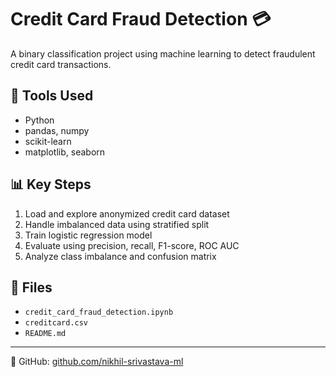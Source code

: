 # Credit Card Fraud Detection 💳

A binary classification project using machine learning to detect fraudulent credit card transactions.

## 🔧 Tools Used
- Python
- pandas, numpy
- scikit-learn
- matplotlib, seaborn

## 📊 Key Steps
1. Load and explore anonymized credit card dataset
2. Handle imbalanced data using stratified split
3. Train logistic regression model
4. Evaluate using precision, recall, F1-score, ROC AUC
5. Analyze class imbalance and confusion matrix

## 📁 Files
- `credit_card_fraud_detection.ipynb`
- `creditcard.csv`
- `README.md`

---

🔗 GitHub: [github.com/nikhil-srivastava-ml](https://github.com/nikhil-srivastava-ml)
